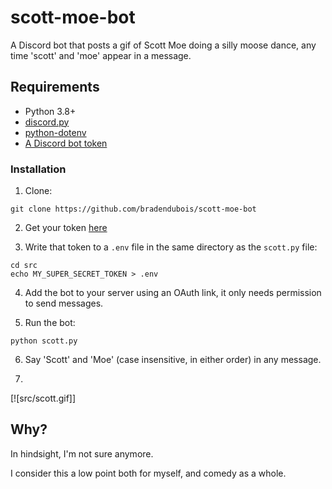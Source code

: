 # scott-moe-bot

A Discord bot that posts a gif of Scott Moe doing a silly moose dance, any time 'scott' and 'moe' appear in a message.

## Requirements

- Python 3.8+
- [discord.py](https://pypi.org/project/discord.py/)
- [python-dotenv](https://pypi.org/project/python-dotenv/)
- [A Discord bot token](https://discord.com/developers/docs/intro)

### Installation

1. Clone:

```
git clone https://github.com/bradendubois/scott-moe-bot
```

2. Get your token [here](https://discord.com/developers/docs/intro)

3. Write that token to a `.env` file in the same directory as the `scott.py` file:

```
cd src
echo MY_SUPER_SECRET_TOKEN > .env
```

4. Add the bot to your server using an OAuth link, it only needs permission to send messages.

5. Run the bot:

```
python scott.py
```

6. Say 'Scott' and 'Moe' (case insensitive, in either order) in any message.

7.

[![src/scott.gif]]

## Why?

In hindsight, I'm not sure anymore.

I consider this a low point both for myself, and comedy as a whole.
